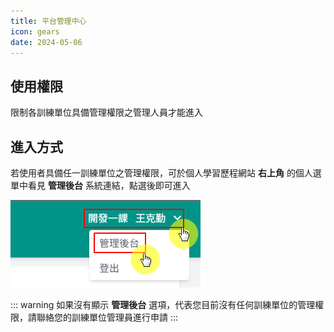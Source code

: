 ```yaml
---
title: 平台管理中心
icon: gears
date: 2024-05-06
---
```


## 使用權限

限制各訓練單位具備管理權限之管理人員才能進入

## 進入方式

若使用者具備任一訓練單位之管理權限，可於個人學習歷程網站 **右上角** 的個人選單中看見 **管理後台** 系統連結，點選後即可進入

![從個人學習歷程網站進入管理後台](images/backstage-1.png)

::: warning
如果沒有顯示 **管理後台** 選項，代表您目前沒有任何訓練單位的管理權限，請聯絡您的訓練單位管理員進行申請
:::
